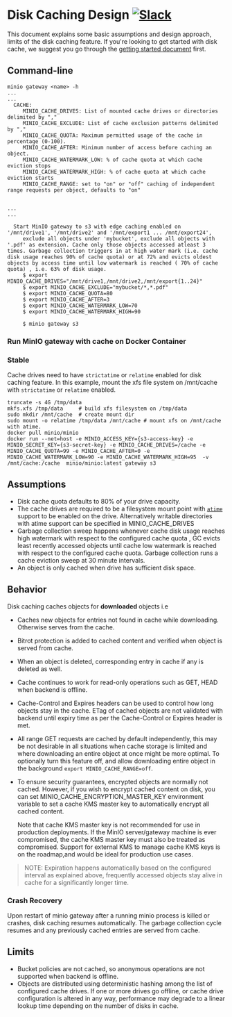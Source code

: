 # Disk Caching Design [![Slack](https://slack.min.io/slack?type=svg)](https://slack.min.io)

This document explains some basic assumptions and design approach, limits of the disk caching feature. If you're looking to get started with disk cache, we suggest you go through the [getting started document](https://github.com/blastbao/minio/blob/master/docs/disk-caching/README.md) first.

## Command-line

```
minio gateway <name> -h
...
...
  CACHE:
     MINIO_CACHE_DRIVES: List of mounted cache drives or directories delimited by ","
     MINIO_CACHE_EXCLUDE: List of cache exclusion patterns delimited by ","
     MINIO_CACHE_QUOTA: Maximum permitted usage of the cache in percentage (0-100).
     MINIO_CACHE_AFTER: Minimum number of access before caching an object.
     MINIO_CACHE_WATERMARK_LOW: % of cache quota at which cache eviction stops
     MINIO_CACHE_WATERMARK_HIGH: % of cache quota at which cache eviction starts
     MINIO_CACHE_RANGE: set to "on" or "off" caching of independent range requests per object, defaults to "on"


...
...

  Start MinIO gateway to s3 with edge caching enabled on '/mnt/drive1', '/mnt/drive2' and '/mnt/export1 ... /mnt/export24',
     exclude all objects under 'mybucket', exclude all objects with '.pdf' as extension. Cache only those objects accessed atleast 3 times. Garbage collection triggers in at high water mark (i.e. cache disk usage reaches 90% of cache quota) or at 72% and evicts oldest objects by access time until low watermark is reached ( 70% of cache quota) , i.e. 63% of disk usage.
     $ export MINIO_CACHE_DRIVES="/mnt/drive1,/mnt/drive2,/mnt/export{1..24}"
     $ export MINIO_CACHE_EXCLUDE="mybucket/*,*.pdf"
     $ export MINIO_CACHE_QUOTA=80
     $ export MINIO_CACHE_AFTER=3
     $ export MINIO_CACHE_WATERMARK_LOW=70
     $ export MINIO_CACHE_WATERMARK_HIGH=90

     $ minio gateway s3
```

### Run MinIO gateway with cache on Docker Container
### Stable
Cache drives need to have `strictatime` or `relatime` enabled for disk caching feature. In this example, mount the xfs file system on /mnt/cache with `strictatime` or `relatime` enabled.

```
truncate -s 4G /tmp/data
mkfs.xfs /tmp/data     # build xfs filesystem on /tmp/data
sudo mkdir /mnt/cache  # create mount dir
sudo mount -o relatime /tmp/data /mnt/cache # mount xfs on /mnt/cache with atime.
docker pull minio/minio
docker run --net=host -e MINIO_ACCESS_KEY={s3-access-key} -e MINIO_SECRET_KEY={s3-secret-key} -e MINIO_CACHE_DRIVES=/cache -e MINIO_CACHE_QUOTA=99 -e MINIO_CACHE_AFTER=0 -e MINIO_CACHE_WATERMARK_LOW=90 -e MINIO_CACHE_WATERMARK_HIGH=95  -v /mnt/cache:/cache  minio/minio:latest gateway s3

```

## Assumptions

- Disk cache quota defaults to 80% of your drive capacity.
- The cache drives are required to be a filesystem mount point with [`atime`](http://kerolasa.github.io/filetimes.html) support to be enabled on the drive. Alternatively writable directories with atime support can be specified in MINIO_CACHE_DRIVES
- Garbage collection sweep happens whenever cache disk usage reaches high watermark with respect to the configured cache quota , GC evicts least recently accessed objects until cache low watermark is reached with respect to the configured cache quota. Garbage collection runs a cache eviction sweep at 30 minute intervals.
- An object is only cached when drive has sufficient disk space.

## Behavior

Disk caching caches objects for **downloaded** objects i.e

- Caches new objects for entries not found in cache while downloading. Otherwise serves from the cache.
- Bitrot protection is added to cached content and verified when object is served from cache.
- When an object is deleted, corresponding entry in cache if any is deleted as well.
- Cache continues to work for read-only operations such as GET, HEAD when backend is offline.
- Cache-Control and Expires headers can be used to control how long objects stay in the cache. ETag of cached objects are not validated with backend until expiry time as per the Cache-Control or Expires header is met.
- All range GET requests are cached by default independently, this may be not desirable in all situations when cache storage is limited and where downloading an entire object at once might be more optimal. To optionally turn this feature off, and allow downloading entire object in the background `export MINIO_CACHE_RANGE=off`.
- To ensure security guarantees, encrypted objects are normally not cached. However, if you wish to encrypt cached content on disk, you can set MINIO_CACHE_ENCRYPTION_MASTER_KEY environment variable to set a cache KMS
master key to automatically encrypt all cached content.

  Note that cache KMS master key is not recommended for use in production deployments. If the MinIO server/gateway machine is ever compromised, the cache KMS master key must also be treated as compromised.
  Support for external KMS to manage cache KMS keys is on the roadmap,and would be ideal for production use cases.

> NOTE: Expiration happens automatically based on the configured interval as explained above, frequently accessed objects stay alive in cache for a significantly longer time.

### Crash Recovery

Upon restart of minio gateway after a running minio process is killed or crashes, disk caching resumes automatically. The garbage collection cycle resumes and any previously cached entries are served from cache.

## Limits

- Bucket policies are not cached, so anonymous operations are not supported when backend is offline.
- Objects are distributed using deterministic hashing among the list of configured cache drives. If one or more drives go offline, or cache drive configuration is altered in any way, performance may degrade to a linear lookup time depending on the number of disks in cache.
